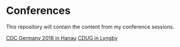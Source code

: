 # Conferences

This repository will contain the content from my conference sessions.

[CDC Germany 2018 in Hanau](https://github.com/EricBergDE/conferences/tree/master/CDC%20Germany%202018)
[CDUG in Lyngby](https://github.com/EricBergDE/conferences/tree/master/CDUG%20DK)
